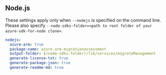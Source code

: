 ## Node.js

These settings apply only when `--nodejs` is specified on the command line.
Please also specify `--node-sdks-folder=<path to root folder of your azure-sdk-for-node clone>`.

``` yaml $(nodejs)
nodejs:
  azure-arm: true
  package-name: azure-arm-migrationassessment
  output-folder: $(node-sdks-folder)/lib/services/migrateManagement
  generate-license-txt: true
  generate-package-json: true
  generate-readme-md: true
```
